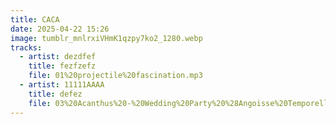 ```yaml
---
title: CACA
date: 2025-04-22 15:26
image: tumblr_mnlrxiVHmK1qzpy7ko2_1280.webp
tracks:
  - artist: dezdfef
    title: fezfzefz
    file: 01%20projectile%20fascination.mp3
  - artist: 11111AAAA
    title: defez
    file: 03%20Acanthus%20-%20Wedding%20Party%20%28Angoisse%20Temporelle%29.mp3
---
```


